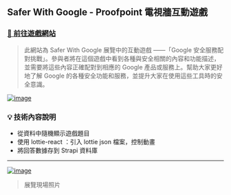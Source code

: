 ## Safer With Google - Proofpoint 電視牆互動遊戲
###  [🔗 前往遊戲網站](https://sinyi-lai.github.io/swg-proofpoint/ "Go Safer With Google!")

>此網站為 Safer With Google 展覽中的互動遊戲 ——「Google 安全服務配對挑戰」。參與者將在這個遊戲中看到各種與安全相關的內容和功能描述，並需要將這些內容正確配對到相應的 Google 產品或服務上。幫助大家更好地了解 Google 的各種安全功能和服務，並提升大家在使用這些工具時的安全意識。

[![image](https://s3.amazonaws.com/prod-newsleopard-upload-img/4028814380bbe5b20181095a3bce1bc8/2024-06-20-11-18-19-%E6%88%AA%E5%9C%96+2024-05-17+%E4%B8%8B%E5%8D%885.49.41.png)](https://sinyi-lai.github.io/swg-proofpoint/)


  
### 💡 技術內容說明
- 從資料中隨機顯示遊戲題目
- 使用 lottie-react ：引入 lottie json 檔案，控制動畫
- 將回答數據存到 Strapi 資料庫

---
[![image](https://s3.amazonaws.com/prod-newsleopard-upload-img/4028814380bbe5b20181095a3bce1bc8/2024-06-20-11-34-57-S__93003784.png)](https://sinyi-lai.github.io/swg-proofpoint/)
>展覽現場照片
